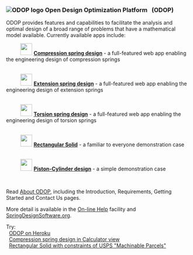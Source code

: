 ### ![ODOP logo](https://odop.herokuapp.com/favicon.ico "ODOP logo") Open Design Optimization Platform &nbsp; (ODOP)

ODOP provides features and capabilities to facilitate the analysis and optimal design 
of a broad range of problems that have a mathematical model available. 
Currently available apps include:

&nbsp; &nbsp; &nbsp; &nbsp; &nbsp; <img height="32" src="./client/public/designtypes/Spring/Compression/favicon.ico"> 
<b>[Compression spring design](https://odop.herokuapp.com?type=Spring%2FCompression)</b> - a full-featured web app enabling the engineering design of compression springs    
<br />

&nbsp; &nbsp; &nbsp; &nbsp; &nbsp; <img height="32" src="./client/public/designtypes/Spring/Extension/favicon.ico"> 
<b>[Extension spring design](https://odop.herokuapp.com?type=Spring%2FExtension)</b> - a full-featured web app enabling the engineering design of extension springs    
<br />

&nbsp; &nbsp; &nbsp; &nbsp; &nbsp; <img height="32" src="./client/public/designtypes/Spring/Torsion/favicon.ico"> 
<b>[Torsion spring design](https://odop.herokuapp.com?type=Spring%2FTorsion)</b> - a full-featured web app enabling the engineering design of torsion springs    
<br />

&nbsp; &nbsp; &nbsp; &nbsp; &nbsp; <img height="32" src="./client/public/designtypes/Solid/favicon.ico"> 
<b>[Rectangular Solid](https://odop.herokuapp.com?type=Solid)</b> - a familiar to everyone demonstration case   
<br />

&nbsp; &nbsp; &nbsp; &nbsp; &nbsp; <img height="32" src="./client/public/designtypes/Piston-Cylinder/favicon.ico"> 
<b>[Piston-Cylinder design](https://odop.herokuapp.com?type=Piston-Cylinder)</b> - a simple demonstration case   

&nbsp;

Read [About ODOP](https://odop.herokuapp.com/docs/About), including the Introduction, Requirements, Getting Started and Contact Us pages.   

More detail is available in the [On-line Help](https://odop.herokuapp.com/docs/Help) facility and [SpringDesignSoftware.org](https://springdesignsoftware.org).   

Try:   
&nbsp; [ODOP on Heroku](https://odop.herokuapp.com/)  
&nbsp; [Compression spring design in Calculator view](https://odop.herokuapp.com?view=Calculator&execute=welcomeCalc)  
&nbsp; [Rectangular Solid with constraints of USPS "Machinable Parcels"](https://odop.herokuapp.com?type=Solid&name=USPS_MachinableParcels)  

&nbsp;
